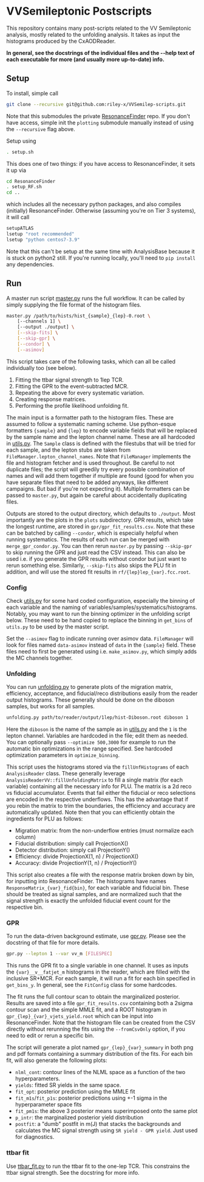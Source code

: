 # VVSemileptonic Postscripts

This repository contains many post-scripts related to the VV Semileptonic analysis, mostly related to the unfolding analysis. It takes as input the histograms produced by the CxAODReader. 

**In general, see the docstrings of the individual files and the --help text of each executable for more (and usually more up-to-date) info.**

## Setup

To install, simple call
```sh
git clone --recursive git@github.com:riley-x/VVSemilep-scripts.git
```
Note that this submodules the private [ResonanceFinder](https://gitlab.cern.ch/atlas-phys/exot/dbl/ResonanceFinder) repo. If you don't have access, simple init the `plotting` submodule manually instead of using the `--recursive` flag above.

Setup using
```sh
. setup.sh
```
This does one of two things: if you have access to ResonanceFinder, it sets it up via 
```sh
cd ResonanceFinder
. setup_RF.sh
cd ..
```
which includes all the necessary python packages, and also compiles (initially) ResonanceFinder. 
Otherwise (assuming you're on Tier 3 systems), it will call 
```sh
setupATLAS
lsetup "root recommended"
lsetup "python centos7-3.9"
```
Note that this can't be setup at the same time with AnalysisBase because it is stuck on python2 still. If you're running locally, you'll need to `pip install` any dependencies. 

## Run

A master run script [master.py](master.py) runs the full workflow. It can be called by simply supplying the file format of the histogram files. 

```sh
master.py /path/to/hists/hist_{sample}_{lep}-0.root \
    [--channels 1] \ 
    [--output ./output] \
    [--skip-fits] \
    [--skip-gpr] \
    [--condor] \
    [--asimov] 
```

This script takes care of the following tasks, which can all be called individually too (see below).

1. Fitting the ttbar signal strength to 1lep TCR.
2. Fitting the GPR to the event-subtracted MCR.
3. Repeating the above for every systematic variation.
4. Creating response matrices.
5. Performing the profile likelihood unfolding fit.

The main input is a formatter path to the histogram files. These are assumed to follow a systematic naming scheme. Use python-esque formatters `{sample}` and `{lep}` to encode variable fields that will be replaced by the sample name and the lepton channel name. These are all hardcoded in [utils.py](utils.py). The `Sample` class is defined with the filestubs that will be tried for each sample, and the lepton stubs are taken from `FileManager.lepton_channel_names`. Note that `FileManager` implements the file and histogram fetcher and is used throughout. Be careful to not duplicate files; the script will greedily try every possible combination of names and will add them together if multiple are found (good for when you have separate files that need to be added anyways, like different campaigns. But bad if you're not expecting it). Multiple formatters can be passed to `master.py`, but again be careful about accidentally duplicating files.

Outputs are stored to the output directory, which defaults to `./output`. Most importantly are the plots in the `plots` subdirectory. GPR results, which take the longest runtime, are stored in `gpr/gpr_fit_results.csv`. Note that these can be batched by calling `--condor`, which is especially helpful when running systematics. The results of each run can be merged with `merge_gpr_condor.py`. You can then rerun `master.py` by passing `--skip-gpr` to skip running the GPR and just read the CSV instead. This can also be used i.e. if you generate the GPR results without condor but just want to rerun something else. Similarly, `--skip-fits` also skips the PLU fit in addition, and will use the stored fit results in `rf/{lep}lep_{var}.fcc.root`.

### Config

Check [utils.py](utils.py) for some hard coded configuration, especially the binning of each variable and the naming of variables/samples/systematics/histograms. Notably, you may want to run the binning optimizer in the unfolding script below. These need to be hand copied to replace the binning in `get_bins` of `utils.py` to be used by the master script.

Set the `--asimov` flag to indicate running over asimov data. `FileManager` will look for files named `data-asimov` instead of `data` in the `{sample}` field. These files need to first be generated using i.e. `make_asimov.py`, which simply adds the MC channels together.


### Unfolding

You can run [unfolding.py](unfolding.py) to generate plots of the migration matrix, efficiency, acceptance, and fiducial/reco distributions easily from the reader output histograms. These generally should be done on the diboson samples, but works for all samples.

```sh
unfolding.py path/to/reader/output/1lep/hist-Diboson.root diboson 1 
```

Here the `diboson` is the name of the sample as in [utils.py](utils.py) and the `1` is the lepton channel. 
Variables are hardcoded in the file; edit them as needed. You can optionally pass `--optimize 500,3000` for example to run the automatic bin optimizations in the range specified. See hardcoded optimization parameters in `optimize_binning`.

This script uses the histograms stored via the `fillUnfHistograms` of each `AnalysisReader` class. These generally leverage `AnalysisReaderVV::fillUnfoldingMatrix` to fill a single matrix (for each variable) containing all the necessary info for PLU. The matrix is a 2d reco vs fiducial accumulator. Events that fail 
either the fiducial or reco selections are encoded in the respective underflows. 
This has the advantage that if you rebin the matrix to trim the boundaries, the
efficiency and accuracy are automatically updated. 
Note then that you can efficiently obtain the ingredients for PLU as follows:

- Migration matrix: from the non-underflow entries (must normalize each column)
- Fiducial distribution: simply call ProjectionX()
- Detector distribution: simply call ProjectionY()
- Efficiency: divide ProjectionX(1, n) / ProjectionX()
- Accuracy: divide ProjectionY(1, n) / ProjectionY()

This script also creates a file with the response matrix broken down by bin, for inputting into ResonanceFinder.
The histograms have names `ResponseMatrix_{var}_fid{bin}`, for each variable and fiducial bin. 
These should be treated as signal samples, and are normalized such that the signal strength is exactly the unfolded fiducial event count for the respective bin. 

### GPR

To run the data-driven background estimate, use [gpr.py](gpr.py). Please see the docstring of that file for more details.

```sh
gpr.py --lepton 1 --var vv_m [FILESPEC]
```
        
This runs the GPR fit to a single variable in one channel. It uses as inputs the `{var}__v__fatjet_m`
histograms in the reader, which are filled with the inclusive SR+MCR. 
For each sample, it will run a fit for each bin specified in `get_bins_y`. In general, see the `FitConfig` class for some hardcodes.

The fit runs the full contour scan to obtain the marginalized posterior. Results are saved into a file
`gpr_fit_results.csv` containing both a 2sigma contour scan and the simple MMLE fit, and a ROOT histogram in
`gpr_{lep}_{var}_vjets_yield.root` which can be input into ResonanceFinder. Note that the histogram file
can be created from the CSV directly without rerunning the fits using the `--fromCsvOnly` option, if you need to edit or rerun a specific bin.

The script will generate a plot named `gpr_{lep}_{var}_summary` in both png and pdf formats containing a summary distribution of the fits. For each bin fit, will also generate the following plots:

- `nlml_cont`: contour lines of the NLML space as a function of the two hyperparameters.
- `yields`: fitted SR yields in the same space.
- `fit_opt`: posterior prediction using the MMLE fit
- `fit_m1s`/`fit_p1s`: posterior predictions using +-1 sigma in the hyperparameter space fits
- `fit_pm1s`: the above 3 posterior means superimposed onto the same plot
- `p_intr`: the marginalized posterior yield distribution
- `postfit`: a "dumb" postfit in m(J) that stacks the backgrounds and calculates the MC signal strength using `SR yield - GPR yield`. Just used for diagnostics. 

### ttbar fit

Use [ttbar_fit.py](ttbar_fit.py) to run the ttbar fit to the one-lep TCR. This constrains the ttbar signal strength. See the docstring for more info.



